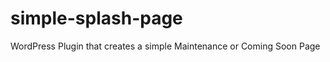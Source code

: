 simple-splash-page
==================

WordPress Plugin that creates a simple Maintenance or Coming Soon Page
